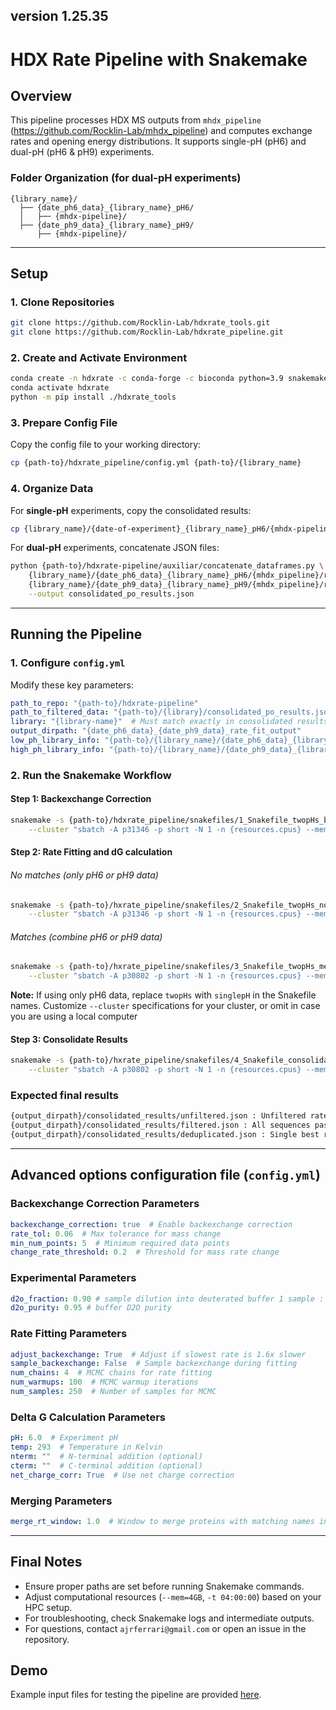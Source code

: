 ## version 1.25.35

# **HDX Rate Pipeline with Snakemake**

## **Overview**
This pipeline processes HDX MS outputs from `mhdx_pipeline` (https://github.com/Rocklin-Lab/mhdx_pipeline) and computes exchange rates and opening energy distributions. It supports single-pH (pH6) and dual-pH (pH6 & pH9) experiments.

### **Folder Organization** (for dual-pH experiments)
```
{library_name}/
  ├── {date_ph6_data}_{library_name}_pH6/
  │   ├── {mhdx-pipeline}/
  ├── {date_ph9_data}_{library_name}_pH9/
      ├── {mhdx-pipeline}/
```

---
## **Setup**

### **1. Clone Repositories**
```bash
git clone https://github.com/Rocklin-Lab/hdxrate_tools.git
git clone https://github.com/Rocklin-Lab/hdxrate_pipeline.git
```

### **2. Create and Activate Environment**
```bash
conda create -n hdxrate -c conda-forge -c bioconda python=3.9 snakemake=7.26.0
conda activate hdxrate
python -m pip install ./hdxrate_tools
```

### **3. Prepare Config File**
Copy the config file to your working directory:
```bash
cp {path-to}/hdxrate_pipeline/config.yml {path-to}/{library_name}
```

### **4. Organize Data**
For **single-pH** experiments, copy the consolidated results:
```bash
cp {library_name}/{date-of-experiment}_{library_name}_pH6/{mhdx-pipeline}/resources/10_ic_time_series/consolidated_results.json .
```
For **dual-pH** experiments, concatenate JSON files:
```bash
python {path-to}/hdxrate-pipeline/auxiliar/concatenate_dataframes.py \
    {library_name}/{date_ph6_data}_{library_name}_pH6/{mhdx_pipeline}/resources/10_ic_time_series/consolidated_results.json \
    {library_name}/{date_ph9_data}_{library_name}_pH9/{mhdx_pipeline}/resources/10_ic_time_series/consolidated_results.json \
    --output consolidated_po_results.json
```

---
## **Running the Pipeline**
### **1. Configure `config.yml`**
Modify these key parameters:
```yaml
path_to_repo: "{path-to}/hdxrate-pipeline"
path_to_filtered_data: "{path-to}/{library}/consolidated_po_results.json"
library: "{library-name}"  # Must match exactly in consolidated results
output_dirpath: "{date_ph6_data}_{date_ph9_data}_rate_fit_output"
low_ph_library_info: "{path-to}/{library_name}/{date_ph6_data}_{library_name}_pH6/mhdx_pipeline/resources/7_idotp_filter/checked_library_info.json"
high_ph_library_info: "{path-to}/{library_name}/{date_ph9_data}_{library_name}_pH9/mhdx_pipeline/resources/7_idotp_filter/checked_library_info.json"
```

### **2. Run the Snakemake Workflow**
#### **Step 1: Backexchange Correction**
```bash
snakemake -s {path-to}/hdxrate_pipeline/snakefiles/1_Snakefile_twopHs_bx -j 1000 --keep-going \
    --cluster "sbatch -A p31346 -p short -N 1 -n {resources.cpus} --mem=4GB -t 04:00:00" --max-jobs-per-second 3
```
#### **Step 2: Rate Fitting and dG calculation**

###### No matches (only pH6 or pH9 data)

```bash
snakemake -s {path-to}/hxrate_pipeline/snakefiles/2_Snakefile_twopHs_nomatches -j 1000 --keep-going \
    --cluster "sbatch -A p31346 -p short -N 1 -n {resources.cpus} --mem=4GB -t 04:00:00 -o /dev/null -e /dev/null" --max-jobs-per-second 3
```

###### Matches (combine pH6 or pH9 data)

```bash
snakemake -s {path-to}/hxrate_pipeline/snakefiles/3_Snakefile_twopHs_merge -j 1000 --keep-going \
    --cluster "sbatch -A p30802 -p short -N 1 -n {resources.cpus} --mem=4GB -t 04:00:00 -o /dev/null -e /dev/null" --max-jobs-per-second 3
```
**Note:** If using only pH6 data, replace `twopHs` with `singlepH` in the Snakefile names. Customize `--cluster` specifications for your cluster, or omit in case you are using a local computer

#### **Step 3: Consolidate Results**
```bash
snakemake -s {path-to}/hxrate_pipeline/snakefiles/4_Snakefile_consolidate_results -j 1000 --keep-going \
    --cluster "sbatch -A p30802 -p short -N 1 -n {resources.cpus} --mem=4GB -t 04:00:00 -o /dev/null -e /dev/null" --max-jobs-per-second 3
```

### **Expected final results**
```bash
{output_dirpath}/consolidated_results/unfiltered.json : Unfiltered rate fitting results
{output_dirpath}/consolidated_results/filtered.json : All sequences passing filtering criteria
{output_dirpath}/consolidated_results/deduplicated.json : Single best results per sequence
```

---
## **Advanced options configuration file (`config.yml`)**

### **Backexchange Correction Parameters**
```yaml
backexchange_correction: true  # Enable backexchange correction
rate_tol: 0.06  # Max tolerance for mass change
min_num_points: 5  # Minimum required data points
change_rate_threshold: 0.2  # Threshold for mass rate change
```

### **Experimental Parameters**
```yaml
d2o_fraction: 0.90 # sample dilution into deuterated buffer 1 sample : 9 d2o buffer
d2o_purity: 0.95 # buffer D2O purity
```

### **Rate Fitting Parameters**
```yaml
adjust_backexchange: True  # Adjust if slowest rate is 1.6x slower
sample_backexchange: False  # Sample backexchange during fitting
num_chains: 4  # MCMC chains for rate fitting
num_warmups: 100  # MCMC warmup iterations
num_samples: 250  # Number of samples for MCMC
```

### **Delta G Calculation Parameters**
```yaml
pH: 6.0  # Experiment pH
temp: 293  # Temperature in Kelvin
nterm: ""  # N-terminal addition (optional)
cterm: ""  # C-terminal addition (optional)
net_charge_corr: True  # Use net charge correction
```

### **Merging Parameters**
```yaml
merge_rt_window: 1.0  # Window to merge proteins with matching names in minutes
```

---
## **Final Notes**
- Ensure proper paths are set before running Snakemake commands.
- Adjust computational resources (`--mem=4GB`, `-t 04:00:00`) based on your HPC setup.
- For troubleshooting, check Snakemake logs and intermediate outputs.
- For questions, contact `ajrferrari@gmail.com` or open an issue in the repository.

## Demo

Example input files for testing the pipeline are provided [here](https://nuwildcat.sharepoint.com/:f:/r/sites/FSM-RocklinLab/Shared%20Documents/%5BPublic%5D%202025_Ferrari_mHDX_demo?csf=1&web=1&e=a1yyTv).


